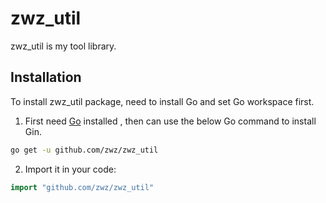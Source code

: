 # zwz_util
zwz_util is my tool library.
## Installation

To install zwz_util package, need to install Go and set Go workspace first.

1. First need [Go](https://golang.org/) installed , then can use the below Go command to install Gin.

```sh
go get -u github.com/zwz/zwz_util
```

2. Import it in your code:

```go
import "github.com/zwz/zwz_util"
```

